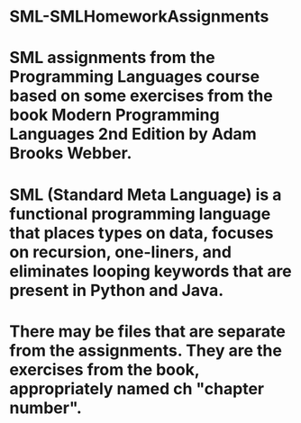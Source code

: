 # SML-SMLHomeworkAssignments
# SML assignments from the Programming Languages course based on some exercises from the book Modern Programming Languages 2nd Edition by Adam Brooks Webber.
# SML (Standard Meta Language) is a functional programming language that places types on data, focuses on recursion, one-liners, and eliminates looping keywords that are present in Python and Java. 
# There may be files that are separate from the assignments. They are the exercises from the book, appropriately named ch "chapter number".
